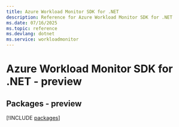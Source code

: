 ```yaml
---
title: Azure Workload Monitor SDK for .NET
description: Reference for Azure Workload Monitor SDK for .NET
ms.date: 07/16/2025
ms.topic: reference
ms.devlang: dotnet
ms.service: workloadmonitor
---
```

# Azure Workload Monitor SDK for .NET - preview
## Packages - preview
[!INCLUDE [packages](workload-monitor-index.md)]